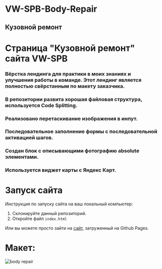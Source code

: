 # VW-SPB-Body-Repair
## Кузовной ремонт
# Страница "Кузовной ремонт" сайта VW-SPB
### Вёрстка лендинга для практики в моих знаниях и улучшения работы в команде. Этот лендинг является полностью свёрстанным по макету заказчика. 
### В репозитории развита хорошая файловая структура, используется Code Splitting.
### Реализовано перетаскивание изображения в инпут.
### Последовательное заполнение формы с последовательной активацией шагов.
### Создан блок с описывающими фотографию absolute элементами.
### Используется виджет карты с Яндекс Карт.

# Запуск сайта
Инструкция по запуску сайта на ваш локальный компьютер:
   1. Склонируйте данный репозиторий.
   2. Откройте файл ```index.html```
   
Или вы можете просто зайти на [сайт](kriswis.github.io/VW-SPB-Body-Repair/), загруженный на Github Pages.
# Макет:
![body repair](https://github.com/KrisWis/VW-SPB-Body-Repair/assets/94256853/e285cb63-17f4-49b3-9129-39ba2b16b0d4)
